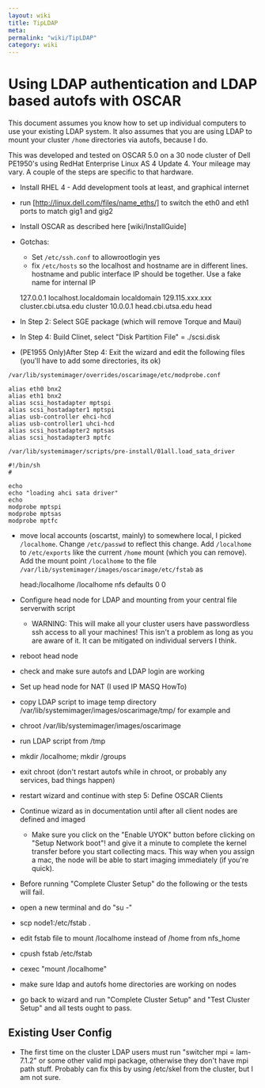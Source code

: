 ```yaml
---
layout: wiki
title: TipLDAP
meta: 
permalink: "wiki/TipLDAP"
category: wiki
---
```

<!-- Name: TipLDAP -->
<!-- Version: 2 -->
<!-- Author: jparpail -->

# Using LDAP authentication and LDAP based autofs with OSCAR

This document assumes you know how to set up individual computers to use your existing LDAP system.  It also assumes that you are using LDAP to mount your cluster `/home` directories via autofs, because I do.

This was developed and tested on OSCAR 5.0 on a 30 node cluster of Dell PE1950's using RedHat Enterprise Linux AS 4 Update 4.  Your mileage may vary.  A couple of the steps are specific to that hardware.

 * Install RHEL 4 - Add development tools at least, and graphical internet
 * run [http://linux.dell.com/files/name_eths/] to switch the eth0 and eth1 ports to match gig1 and gig2
 * Install OSCAR as described here [wiki/InstallGuide]
 * Gotchas:
   * Set `/etc/ssh.conf` to allowrootlogin yes
   * fix `/etc/hosts` so the localhost and hostname are in different lines.  hostname and public interface IP should be together.  Use a fake name for internal IP


    127.0.0.1 localhost.localdomain localdomain
    129.115.xxx.xxx cluster.cbi.utsa.edu cluster
    10.0.0.1 head.cbi.utsa.edu head

 * In Step 2: Select SGE package (which will remove Torque and Maui)
 * In Step 4: Build Clinet, select "Disk Partition File" = ./scsi.disk
 * (PE1955 Only)After Step 4: Exit the wizard and edit the following files (you'll have to add some directories, its ok)

`/var/lib/systemimager/overrides/oscarimage/etc/modprobe.conf`

    alias eth0 bnx2
    alias eth1 bnx2
    alias scsi_hostadapter mptspi
    alias scsi_hostadapter1 mptspi
    alias usb-controller ehci-hcd
    alias usb-controller1 uhci-hcd
    alias scsi_hostadapter2 mptsas
    alias scsi_hostadapter3 mptfc

`/var/lib/systemimager/scripts/pre-install/01all.load_sata_driver`

    #!/bin/sh
    #
      
    echo
    echo "loading ahci sata driver"
    echo
    modprobe mptspi
    modprobe mptsas
    modprobe mptfc

 * move local accounts (oscartst, mainly) to somewhere local, I picked `/localhome`. Change `/etc/passwd` to reflect this change.  Add `/localhome` to `/etc/exports` like the current `/home` mount (which you can remove).  Add the mount point `/localhome` to the file `/var/lib/systemimager/images/oscarimage/etc/fstab` as 

    head:/localhome /localhome      nfs     defaults        0 0

 * Configure head node for LDAP and mounting from your central file serverwith script
   * WARNING: This will make all your cluster users have passwordless ssh access to all your machines! This isn't a problem as long as you are aware of it.  It can be mitigated on individual servers I think.
 * reboot head node
 * check and make sure autofs and LDAP login are working
 * Set up head node for NAT (I used IP MASQ HowTo)
 * copy LDAP script to image temp directory /var/lib/systemimager/images/oscarimage/tmp/ for example and
 * chroot /var/lib/systemimager/images/oscarimage
 * run LDAP script from /tmp
 * mkdir /localhome; mkdir /groups 
 * exit chroot (don't restart autofs while in chroot, or probably any services, bad  things happen)
 * restart wizard and continue with step 5: Define OSCAR Clients
 * Continue wizard as in documentation until after all client nodes are defined and  imaged
   * Make sure you click on the "Enable UYOK" button before clicking on "Setup Network boot"! and give it a minute to complete the kernel transfer before you start collecting macs.  This way when you assign a mac, the node will be able to start imaging immediately (if you're quick).
 * Before running "Complete Cluster Setup" do the following or the tests will fail.
 * open a new terminal and do "su -"
 * scp node1:/etc/fstab .
 * edit fstab file to mount /localhome instead of /home from nfs_home
 * cpush fstab /etc/fstab
 * cexec "mount /localhome"
 * make sure ldap and autofs home directories are working on nodes
 * go back to wizard and run "Complete Cluster Setup" and "Test Cluster Setup" and  all tests ought to pass.

## Existing User Config

 * The first time on the cluster LDAP users must run "switcher mpi = lam-7.1.2" or some other valid mpi package, otherwise they don't have mpi path stuff.  Probably can fix this by using /etc/skel from the cluster, but I am not sure.
